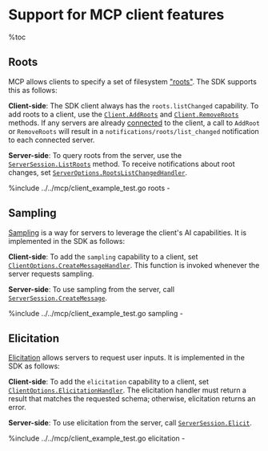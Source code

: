 # Support for MCP client features

%toc

## Roots

MCP allows clients to specify a set of filesystem
["roots"](https://modelcontextprotocol.io/specification/2025-06-18/client/roots).
The SDK supports this as follows:

**Client-side**: The SDK client always has the `roots.listChanged` capability.
To add roots to a client, use the
[`Client.AddRoots`](https://pkg.go.dev/github.com/modelcontextprotocol/go-sdk/mcp#AddRoots)
and
[`Client.RemoveRoots`](https://pkg.go.dev/github.com/modelcontextprotocol/go-sdk/mcp#Client.RemoveRoots)
methods. If any servers are already [connected](protocol.md#lifecycle) to the
client, a call to `AddRoot` or `RemoveRoots` will result in a
`notifications/roots/list_changed` notification to each connected server.

**Server-side**: To query roots from the server, use the
[`ServerSession.ListRoots`](https://pkg.go.dev/github.com/modelcontextprotocol/go-sdk/mcp#ServerSession.ListRoots)
method. To receive notifications about root changes, set
[`ServerOptions.RootsListChangedHandler`](https://pkg.go.dev/github.com/modelcontextprotocol/go-sdk/mcp#ServerOptions.RootsListChangedHandler).

%include ../../mcp/client_example_test.go roots -

## Sampling

[Sampling](https://modelcontextprotocol.io/specification/2025-06-18/client/sampling)
is a way for servers to leverage the client's AI capabilities. It is
implemented in the SDK as follows:

**Client-side**: To add the `sampling` capability to a client, set 
[`ClientOptions.CreateMessageHandler`](https://pkg.go.dev/github.com/modelcontextprotocol/go-sdk/mcp#ClientOptions.CreateMessageHandler).
This function is invoked whenever the server requests sampling.

**Server-side**: To use sampling from the server, call
[`ServerSession.CreateMessage`](https://pkg.go.dev/github.com/modelcontextprotocol/go-sdk/mcp#ServerSession.CreateMessage).

%include ../../mcp/client_example_test.go sampling -

## Elicitation

[Elicitation](https://modelcontextprotocol.io/specification/2025-06-18/client/elicitation)
allows servers to request user inputs. It is implemented in the SDK as follows:

**Client-side**: To add the `elicitation` capability to a client, set
[`ClientOptions.ElicitationHandler`](https://pkg.go.dev/github.com/modelcontextprotocol/go-sdk/mcp#ClientOptions.ElicitationHandler).
The elicitation handler must return a result that matches the requested schema;
otherwise, elicitation returns an error.

**Server-side**: To use elicitation from the server, call
[`ServerSession.Elicit`](https://pkg.go.dev/github.com/modelcontextprotocol/go-sdk/mcp#ServerSession.Elicit).

%include ../../mcp/client_example_test.go elicitation -
